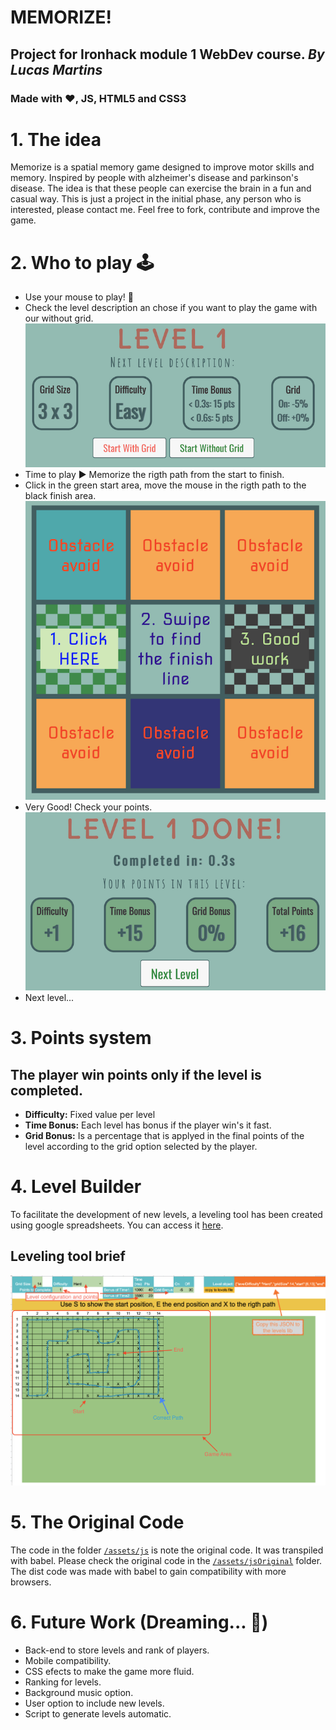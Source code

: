 # MEMORIZE!

## Project for Ironhack module 1 WebDev course. *By Lucas Martins*

### Made with :heart:, JS, HTML5 and CSS3

# 1. The idea

Memorize is a spatial memory game designed to improve motor skills and memory. Inspired by people with alzheimer's disease and parkinson's disease. The idea is that these people can exercise the brain in a fun and casual way. This is just a project in the initial phase, any person who is interested, please contact me. Feel free to fork, contribute and improve the game.

# 2. Who to play 🕹
- Use your mouse to play!  :mouse2:
- Check the level description an chose if you want to play the game with our without grid. 
![Level description](https://github.com/lsmar/Ironhack_M1_Game_Project/blob/master/assets/images/readme/LevelDescriptionSmall.png)
- Time to play ▶️ Memorize the rigth path from the start to finish.
- Click in the green start area, move the mouse in the rigth path to the black finish area.![how to play](https://github.com/lsmar/Ironhack_M1_Game_Project/blob/master/assets/images/readme/howToPlay.png)
- Very Good! Check your points. ![Completed level points](https://github.com/lsmar/Ironhack_M1_Game_Project/blob/master/assets/images/readme/points.png)
- Next level... 

# 3. Points system

## The player win points only if the level is completed.

- **Difficulty:** Fixed value per level
- **Time Bonus:** Each level has bonus if the player win's it fast.
- **Grid Bonus:** Is a percentage that is applyed in the final points of the level according to the grid option selected by the player.

# 4. Level Builder

To facilitate the development of new levels, a leveling tool has been created using google spreadsheets. You can access it [here](https://docs.google.com/spreadsheets/d/1Xfvp44btVPaA8RMmJYG0vvtgJaXpu-JWN3nHUTYe5gA).

## Leveling tool brief

![Leveling tool tutorial](https://github.com/lsmar/Ironhack_M1_Game_Project/blob/master/assets/images/readme/LevelingTool.png)

# 5. The Original Code
The code in the folder [`/assets/js`](https://github.com/lsmar/Ironhack_M1_Game_Project/tree/master/assets/js) is note the original code. It was transpiled with babel.
Please check the original code in the [`/assets/jsOriginal`](https://github.com/lsmar/Ironhack_M1_Game_Project/tree/master/assets/jsOriginal) folder. The dist code was made with babel to gain compatibility with more browsers.

# 6. Future Work (Dreaming... 💭)

- Back-end to store levels and rank of players.
- Mobile compatibility.
- CSS efects to make the game more fluid.
- Ranking for levels.
- Background music option.
- User option to include new levels.
- Script to generate levels automatic.
